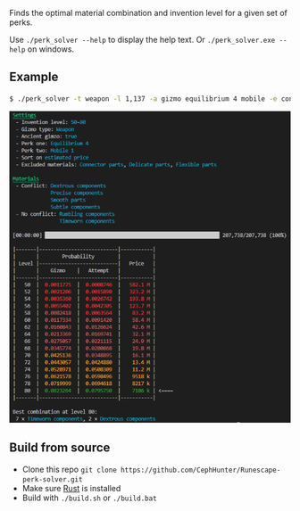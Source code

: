 Finds the optimal material combination and invention level for a given set of perks.

Use `./perk_solver --help` to display the help text. Or `./perk_solver.exe --help` on windows.

## Example
```sh
$ ./perk_solver -t weapon -l 1,137 -a gizmo equilibrium 4 mobile -e connector,delicate,flexible
```
![](./images/Example_output.png)

## Build from source
* Clone this repo `git clone https://github.com/CephHunter/Runescape-perk-solver.git`
* Make sure [Rust](https://www.rust-lang.org/) is installed
* Build with `./build.sh` or `./build.bat`
